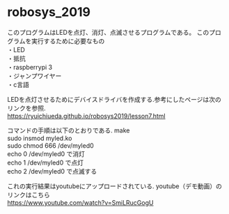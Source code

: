 # robosys_2019

このプログラムはLEDを点灯、消灯、点滅させるプログラムである。
このプログラムを実行するために必要なもの  
・LED  
・抵抗  
・raspberrypi 3  
・ジャンプワイヤー  
・c言語  

LEDを点灯させるためにデバイスドライバを作成する.参考にしたページは次のリンクを参照.  
https://ryuichiueda.github.io/robosys2019/lesson7.html  

コマンドの手順は以下のとおりである.
make  
sudo insmod myled.ko  
sudo chmod 666 /dev/myled0  
echo 0 /dev/myled0 で消灯  
echo 1 /dev/myled0 で点灯  
echo 2 /dev/myled0 で点滅する  

これの実行結果はyoutubeにアップロードされている.
youtube（デモ動画）のリンクはこちら  
https://www.youtube.com/watch?v=SmiLRucGogU

